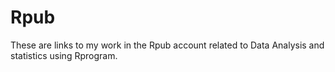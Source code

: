 # Rpub
These are links to my work in the Rpub account related to Data Analysis and statistics using Rprogram.

